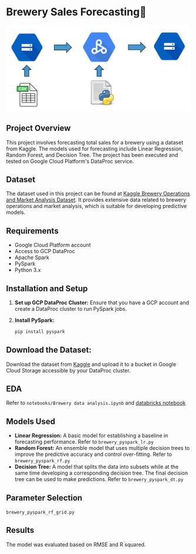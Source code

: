 # Brewery Sales Forecasting🍺
![cloud](imgs/cloud.png)
## Project Overview
This project involves forecasting total sales for a brewery using a dataset from Kaggle. The models used for forecasting include Linear Regression, Random Forest, and Decision Tree. The project has been executed and tested on Google Cloud Platform's DataProc service.

## Dataset
The dataset used in this project can be found at [Kaggle Brewery Operations and Market Analysis Dataset](https://www.kaggle.com/datasets/ankurnapa/brewery-operations-and-market-analysis-dataset/). It provides extensive data related to brewery operations and market analysis, which is suitable for developing predictive models.

## Requirements
- Google Cloud Platform account
- Access to GCP DataProc
- Apache Spark
- PySpark
- Python 3.x

## Installation and Setup
1. **Set up GCP DataProc Cluster:**
   Ensure that you have a GCP account and create a DataProc cluster to run PySpark jobs.

2. **Install PySpark:**
   ```bash
   pip install pyspark
    ```
## Download the Dataset:
Download the dataset from [Kaggle](https://www.kaggle.com/datasets/ankurnapa/brewery-operations-and-market-analysis-dataset/) and upload it to a bucket in Google Cloud Storage accessible by your DataProc cluster.

## EDA
Refer to `notebooks/Brewery data analysis.ipynb` and [databricks notebook](https://databricks-prod-cloudfront.cloud.databricks.com/public/4027ec902e239c93eaaa8714f173bcfc/5182382688665269/526089589527995/7916894787093757/latest.html )

## Models Used

* **Linear Regression:** A basic model for establishing a baseline in forecasting performance. Refer to `brewery_pyspark_lr.py`
* **Random Forest:** An ensemble model that uses multiple decision trees to improve the predictive accuracy and control over-fitting. Refer to `brewery_pyspark_rf.py`
*  **Decision Tree:** A model that splits the data into subsets while at the same time developing a corresponding decision tree. The final decision tree can be used to make predictions. Refer to `brewery_pyspark_dt.py`

## Parameter Selection
`brewery_pyspark_rf_grid.py`

## Results

The model was evaluated based on RMSE and R squared.